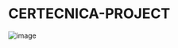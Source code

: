 # CERTECNICA-PROJECT


![image](https://user-images.githubusercontent.com/119613561/209364281-220f43be-5efc-465a-96e8-cda885db5239.png)
